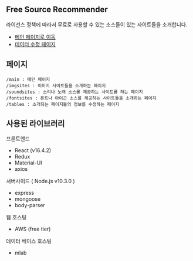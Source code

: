 ## Free Source Recommender

라이선스 정책에 따라서 무료로 사용할 수 있는 소스들이 있는 사이트들을 소개합니다.

- [메인 페이지로 이동](http://fsr.abouthorn.com/main)
- [데이터 수정 페이지](http://fsr.abouthorn.com/tables)

## 페이지

```
/main : 메인 페이지
/imgsites : 이미지 사이트들을 소개하는 페이지
/soundsites : 소리나 노래 소스를 제공하는 사이트를 하는 페이지
/fontsites : 폰트나 아이곤 소스를 제공하는 사이트들을 소개하는 페이지
/tables : 소개되는 페이지들의 정보를 수정하는 페이지
```

## 사용된 라이브러리

프론트엔드

- React (v16.4.2)
- Redux
- Material-UI
- axios

서버사이드 ( Node.js v10.3.0 )

- express
- mongoose
- body-parser

웹 호스팅

- AWS (free tier)

데이터 베이스 호스팅

- mlab
